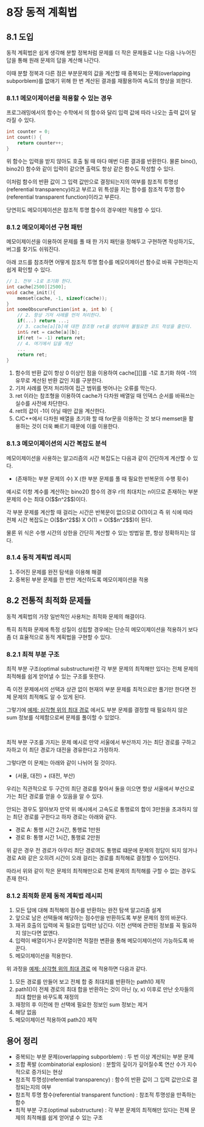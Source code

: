 # 8장 동적 계획법
## 8.1 도입
<p>동적 계획법은 쉽게 생각해 분할 정복처럼 문제를 더 작은 문제들로 나눈 다음 나누어진 답을 통해 원래 문제의 답을 계산해 나간다.</p>
<p>이때 분할 정복과 다른 점은 부분문제의 값을 계산할 때 중복되는 문제(overlapping subporblem)를 없애기 위해 한 번 계산된 결과를 재활용하여 속도의 향상을 꾀한다.</p>

### 8.1.1 메모이제이션을 적용할 수 있는 경우
<p>프로그래밍에서의 함수는 수학에서
의 함수와 달리 입력 값에 따라 나오는 출력 값이 달라질 수 있다.</p>

```cpp
int counter = 0;
int count() {
    return counter++;
}
```
<p>위 함수는 입력을 받지 않아도 호출 될 때 마다 매번 다른 결과를 반환한다. 물론 bino(), bino2() 함수와 같이 입력이 같으면 출력도 항상 같은 함수도 작성할 수 있다.</p>
<p>이처럼 함수의 반환 값이 그 입력 값만으로 결정되는지의 여부를 참조적 투명성(referential transparency)라고 부르고 위 특성을 지는 함수를 참조적 투명 함수(referential transparent function)이라고 부른다.</p>
<p>당연히도 메모이제이션은 참조적 투명 함수의 경우에만 적용할 수 있다.</p>

### 8.1.2 메모이제이션 구현 패턴
<p>메모이제이션을 이용하여 문제를 풀 때 한 가지 패턴을 정해두고 구현하면 작성하기도, 버그를 찾기도 쉬워진다.</p>
<p>아래 코드를 참조하면 어떻게 참조적 투명 함수를 메모이제이션 함수로 바꿔 구현하는지 쉽게 확인할 수 있다.</p>

``` cpp
// 1. 전부 -1로 초기화 한다.
int cache[2500][2500];
void cache_init(){
    memset(cache, -1, sizeof(cache));
}
int someObscureFunction(int a, int b) {
    // 2. 항상 기저 사례를 먼저 처리한다.
    if(...) return ...;
    // 3. cache[a][b]에 대한 참조형 ret을 생성하여 불필요한 코드 작성을 줄인다.
    int& ret = cache[a][b];
    if(ret != -1) return ret;
    // 4. 여기에서 답을 계산
    ...
    return ret;
}
```

1. 함수의 반환 값이 항상 0 이상인 점을 이용하여 cache[][]를 -1로 초기화 하여 -1의 유무로 계산된 반환 값인 지를 구분한다.
2. 기저 사례를 먼저 처리하여 접근 범위를 벗어나는 오류를 막는다.
3. ret 이라는 참조형을 이용하여 cache가 다차원 배열일 때 인덱스 순서를 바꿔쓰는 실수를 사전에 차단한다.
4. ret의 값이 -1이 아닐 때만 값을 계산한다.
5. C/C++에서 다차원 배열을 초기화 할 때 for문을 이용하는 것 보다 memset을 활용하는 것이 더욱 빠르기 때문에 이를 이용한다.

### 8.1.3 메모이제이션의 시간 복잡도 분석
<p>메모이제이션을 사용하는 알고리즘의 시간 복잡도는 다음과 같이 간단하게 계산할 수 있다.</p>

+ (존재하는 부분 문제의 수) X (한 부분 문제를 풀 때 필요한 반복문의 수행 횟수)

<p>예시로 이항 계수를 계산하는 bino2() 함수의 경우 r의 최대치는 n이므로 존재하는 부분 문제의 수는 최대 O($$n^2$$)이다.</p>
<p>각 부분 문제를 계산할 때 걸리는 시간은 반복문이 없으므로 O(1)이고 즉 위 식에 따라 전체 시간 복잡도는 O($$n^2$$) X O(1) = O($$n^2$$)이 된다.</p>
<p>물론 위 식은 수행 시간의 상한을 간단히 계산할 수 있는 방법일 뿐, 항상 정확하지는 않다.</p>

### 8.1.4 동적 계획법 레시피
1. 주어진 문제를 완전 탐색을 이용해 해결
2. 중복된 부분 문제를 한 번만 계산하도록 메모이제이션을 적용

## 8.2 전통적 최적화 문제들
<p>동적 계획법의 가장 일반적인 사용처는 최적화 문제의 해결이다.</p>
<p>특히 최적화 문제에 특정 성질이 성립할 경우에는 단순히 메모이제이션을 적용하기 보다 좀 더 효율적으로 동적 계획법을 구현할 수 있다.</p>

### 8.2.1 최적 부분 구조
<p>최적 부분 구조(optimal substructure)란 각 부분 문제의 최적해만 있다는 전체 문제의 최적해를 쉽게 얻어낼 수 있는 구조를 뜻한다.</p>
<p>즉 이전 문제에서의 선택과 상관 없이 현재의 부분 문제를 최적으로만 풀기만 한다면 전체 문제의 최적해도 알 수 있게 된다.</p>
<p>그렇기에 <a href="https://github.com/hellowarts/Algorithm_Study/blob/main/APSS/8_Dynamic_Programing/Example_problem/TRIANGLEPATH.cpp">예제: 삼각형 위의 최대 경로</a> 에서도 부분 문제를 결정할 때 필요하지 않은 sum 정보를 삭제함으로써 문제를 풀이할 수 있었다.</p>
<br>
<p>최적 부분 구조를 가지는 문제 예시로 만약 서울에서 부산까지 가는 최단 경로를 구하고자하고 이 최단 경로가 대전을 경유한다고 가정하자.</p>
<p>그렇다면 이 문제는 아래와 같이 나뉘어 질 것이다.</p>

+ (서울, 대전) + (대전, 부산)

<p>우리는 직관적으로 두 구간의 최단 경로를 찾아서 둘을 이으면 항상 서울에서 부산으로 가는 최단 경로를 얻을 수 있음을 알 수 있다.</p>
<p>안되는 경우도 알아보자 만약 위 예시에서 고속도로 통행료의 합이 3만원을 초과하지 않는 최단 경로를 구한다고 하자 경로는 아래와 같다.</p>

+ 경로 A: 통행 시간 2시간, 통행료 1만원
+ 경로 B: 통행 시간 1시간, 통행료 2만원

<p>위 같은 경우 전 경로가 아무리 최단 경로여도 통행료 떄문에 문제의 정답이 되지 않거나 경로 A와 같은 오히려 시간이 오래 걸리는 경로를 최적해로 결정할 수 있어진다.</p>
<p>따라서 위와 같이 작은 문제의 최적해만으로 전체 문제의 최적해를 구할 수 없는 경우도 존재 한다.</p>

### 8.1.2 최적화 문제 동적 계획법 레시피
1. 모든 답에 대해 최적해의 점수를 반환하는 완전 탐색 알고리즘 설계
2. 앞으로 남은 선택들에 해당하는 점수만을 반환하도록 부분 문제의 정의 바꾼다.
3. 재귀 호출의 입력에 꼭 필요한 입력만 남긴다. 이전 선택에 관련된 정보를 꼭 필요하지 않는다면 없앤다.
4. 입력이 배열이거나 문자열이면 적절한 변환을 통해 메모이제이션이 가능하도록 바꾼다.
5. 메모이제이션을 적용한다.

위 과정을 <a href="https://github.com/hellowarts/Algorithm_Study/blob/main/APSS/8_Dynamic_Programing/Example_problem/TRIANGLEPATH.cpp">예제: 삼각형 위의 최대 경로</a> 에 적용하면 다음과 같다.

1. 모든 경로를 만들어 보고 전체 합 중 최대치를 반환하는 path1() 제작
2. path1()이 전체 경로의 최대 합을 반환하는 것이 아닌 (y, x) 이후로 만난 숫자들의 최대 합만을 바꾸도록 재정의
3. 재정의 후 이전에 한 선택에 필요한 정보인 sum 정보는 제거
4. 해당 없음
5. 메모이제이션 적용하여 path2() 제작

## 용어 정리
+ 중복되는 부분 문제(overlapping subporblem) : 두 번 이상 계산되는 부분 문제
+ 조합 폭발 (combinatorial explosion) : 분할의 깊이가 깊어질수록 연산 수가 지수적으로 증가되는 현상
+ 참조적 투명성(referential transparency) : 함수의 반환 값이 그 입력 값만으로 결정되는지의 여부
+ 참조적 투명 함수(referential transparent function) : 참조적 투명성을 만족하는 함수
+ 최적 부분 구조(optimal substructure) : 각 부분 문제의 최적해만 있다는 전체 문제의 최적해를 쉽게 얻어낼 수 있는 구조